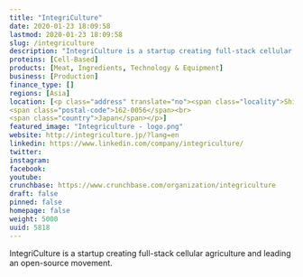 ```yaml
---
title: "IntegriCulture"
date: 2020-01-23 18:09:58
lastmod: 2020-01-23 18:09:58
slug: /integriculture
description: "IntegriCulture is a startup creating full-stack cellular agriculture and leading an open-source movement."
proteins: [Cell-Based]
products: [Meat, Ingredients, Technology & Equipment]
business: [Production]
finance_type: []
regions: [Asia]
location: [<p class="address" translate="no"><span class="locality">Shinjuku City</span>,<br>
<span class="postal-code">162-0056</span><br>
<span class="country">Japan</span></p>]
featured_image: "Integriculture - logo.png"
website: http://integriculture.jp/?lang=en
linkedin: https://www.linkedin.com/company/integriculture/
twitter: 
instagram: 
facebook: 
youtube: 
crunchbase: https://www.crunchbase.com/organization/integriculture
draft: false
pinned: false
homepage: false
weight: 5000
uuid: 5818
---
```

IntegriCulture is a startup creating full-stack cellular agriculture and leading an open-source movement.
